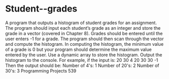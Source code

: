 # Student--grades
A program that outputs a histogram of student grades for an assignment. The program should input each student’s grade as an integer and store the grade in a vector (covered in Chapter 8). Grades should be entered until the user enters -1 for a grade. The program should then scan through the vector and compute the histogram. In computing the histogram, the minimum value of a grade is 0 but your program should determine the maximum value entered by the user. Use a dynamic array to store the histogram. Output the histogram to the console. For example, if the input is: 20 30 4 20 30 30 -1 Then the output should be: Number of 4's: 1 Number of 20's: 2 Number of 30's: 3 Programming Projects 539
